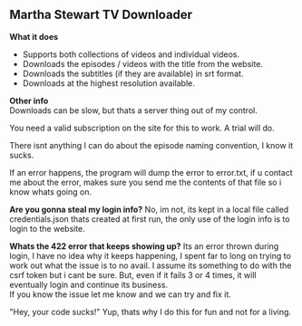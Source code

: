 ## Martha Stewart TV Downloader

**What it does**
- Supports both collections of videos and individual videos.
- Downloads the episodes / videos with the title from the website.
- Downloads the subtitles (if they are available) in srt format.
- Downloads at the highest resolution available. 


**Other info**  
Downloads can be slow, but thats a server thing out of my control.

You need a valid subscription on the site for this to work. A trial will do.

There isnt anything I can do about the episode naming convention, I know it sucks.

If an error happens, the program will dump the error to error.txt, if u contact me about the error, makes sure you send me the contents of that file so i know whats going on. 

**Are you gonna steal my login info?** 
No, im not, its kept in a local file called credentials.json thats created at first run, the only use of the login info is to login to the website.

**Whats the 422 error that keeps showing up?**
Its an error thrown during login, I have no idea why it keeps happening, I spent far to long on trying to work out what the issue is to no avail.  I assume its something to do with the csrf token but i cant be sure.  But, even if it fails 3 or 4 times, it will eventually login and continue its business.  
If you know the issue let me know and we can try and fix it. 

"Hey, your code sucks!" Yup, thats why I do this for fun and not for a living. 